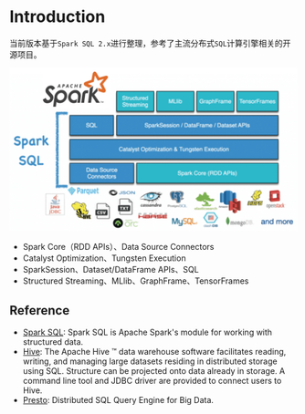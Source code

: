 # Introduction

当前版本基于`Spark SQL 2.x`进行整理，参考了主流分布式`SQL`计算引擎相关的开源项目。

![Spark SQL](docs/assets/images/sparksql.png)

* Spark Core（RDD APIs）、Data Source Connectors
* Catalyst Optimization、Tungsten Execution
* SparkSession、Dataset/DataFrame APIs、SQL
* Structured Streaming、MLlib、GraphFrame、TensorFrames

## Reference

- [Spark SQL](https://spark.apache.org/sql/): Spark SQL is Apache Spark's module for working with structured data.
- [Hive](https://cwiki.apache.org/confluence/display/Hive): The Apache Hive ™ data warehouse software facilitates reading, writing, and managing large datasets residing in distributed storage using SQL. Structure can be projected onto data already in storage. A command line tool and JDBC driver are provided to connect users to Hive.
- [Presto](https://prestodb.io/docs/current/): Distributed SQL Query Engine for Big Data.